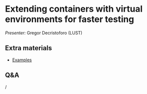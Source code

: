 # Extending containers with virtual environments for faster testing

*Presenter:* Gregor Decristoforo (LUST)

## Extra materials

-   [Examples](https://github.com/Lumi-supercomputer/Getting_Started_with_AI_workshop/tree/main/07_Extending_containers_with_virtual_environments_for_faster_testing)


## Q&A

/
